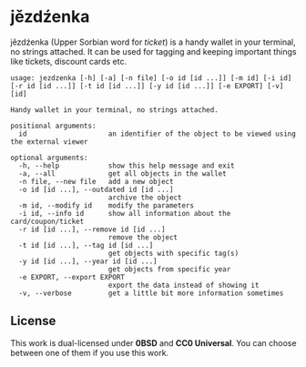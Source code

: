 # jězdźenka
jězdźenka (Upper Sorbian word for *ticket*) is a handy wallet in your terminal, no strings attached. It can be used for tagging and keeping important things like tickets, discount cards etc.

```
usage: jezdzenka [-h] [-a] [-n file] [-o id [id ...]] [-m id] [-i id] [-r id [id ...]] [-t id [id ...]] [-y id [id ...]] [-e EXPORT] [-v] [id]

Handy wallet in your terminal, no strings attached.

positional arguments:
  id                    an identifier of the object to be viewed using the external viewer

optional arguments:
  -h, --help            show this help message and exit
  -a, --all             get all objects in the wallet
  -n file, --new file   add a new object
  -o id [id ...], --outdated id [id ...]
                        archive the object
  -m id, --modify id    modify the parameters
  -i id, --info id      show all information about the card/coupon/ticket
  -r id [id ...], --remove id [id ...]
                        remove the object
  -t id [id ...], --tag id [id ...]
                        get objects with specific tag(s)
  -y id [id ...], --year id [id ...]
                        get objects from specific year
  -e EXPORT, --export EXPORT
                        export the data instead of showing it
  -v, --verbose         get a little bit more information sometimes
```

## License
This work is dual-licensed under **0BSD** and **CC0 Universal**. You can choose between one of them if you use this work.
